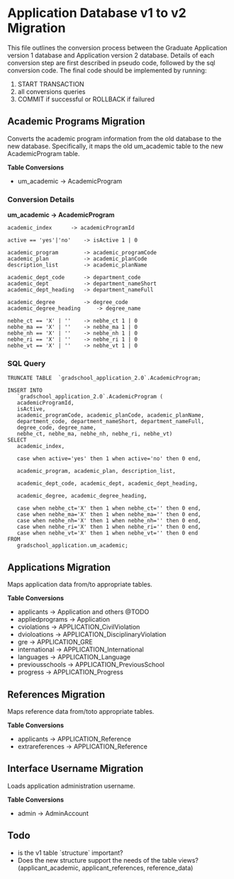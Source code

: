 Application Database v1 to v2 Migration
=======================================

This file outlines the conversion process between the Graduate Application version 1 database and Application version 2 database. Details of each conversion step are first described in pseudo code, followed by the sql conversion code. The final code should be implemented by running:

1. START TRANSACTION
1. all conversions queries
1. COMMIT if successful or ROLLBACK if failured


Academic Programs Migration
---------------------------

Converts the academic program information from the old database to the new database. Specifically, it maps the old um_academic table to the new AcademicProgram table.

**Table Conversions**

- um_academic -> AcademicProgram


### Conversion Details ###

**um_academic -> AcademicProgram**

	academic_index 		-> academicProgramId

	active == 'yes'|'no' 	-> isActive 1 | 0

	academic_program 		-> academic_programCode
	academic_plan 			-> academic_planCode
	description_list 		-> academic_planName

	academic_dept_code 		-> department_code
	academic_dept 			-> department_nameShort
	academic_dept_heading 	-> department_nameFull

	academic_degree 		-> degree_code
	academic_degree_heading 	-> degree_name

	nebhe_ct == 'X' | '' 	-> nebhe_ct 1 | 0
	nebhe_ma == 'X' | '' 	-> nebhe_ma 1 | 0
	nebhe_nh == 'X' | '' 	-> nebhe_nh 1 | 0
	nebhe_ri == 'X' | '' 	-> nebhe_ri 1 | 0
	nebhe_vt == 'X' | '' 	-> nebhe_vt 1 | 0


### SQL Query ###

	TRUNCATE TABLE  `gradschool_application_2.0`.AcademicProgram;
	
	INSERT INTO
	   `gradschool_application_2.0`.AcademicProgram (
	   academicProgramId,
	   isActive,
	   academic_programCode, academic_planCode, academic_planName, 
	   department_code, department_nameShort, department_nameFull, 
	   degree_code, degree_name, 
	   nebhe_ct, nebhe_ma, nebhe_nh, nebhe_ri, nebhe_vt)
	SELECT
	   academic_index, 
	
	   case when active='yes' then 1 when active='no' then 0 end, 
	
	   academic_program, academic_plan, description_list, 
	
	   academic_dept_code, academic_dept, academic_dept_heading, 
	
	   academic_degree, academic_degree_heading,
	
	   case when nebhe_ct='X' then 1 when nebhe_ct='' then 0 end,   
	   case when nebhe_ma='X' then 1 when nebhe_ma='' then 0 end,   
	   case when nebhe_nh='X' then 1 when nebhe_nh='' then 0 end,   
	   case when nebhe_ri='X' then 1 when nebhe_ri='' then 0 end,
	   case when nebhe_vt='X' then 1 when nebhe_vt='' then 0 end
	FROM
	   gradschool_application.um_academic;


Applications Migration
----------------------

Maps application data from/to appropriate tables.

**Table Conversions**

- applicants 		-> Application and others @TODO
- appliedprograms 	-> Application
- cviolations		-> APPLICATION_CivilViolation
- dvioloations 	-> APPLICATION_DisciplinaryViolation
- gre 			-> APPLICATION_GRE
- international  	-> APPLICATION_International
- languages		-> APPLICATION_Language
- previousschools	-> APPLICATION_PreviousSchool
- progress		-> APPLICATION_Progress


References Migration
--------------------

Maps reference data from/toto appropriate tables.

**Table Conversions**

- applicants 		-> APPLICATION_Reference
- extrareferences 	-> APPLICATION_Reference


Interface Username Migration
----------------------------

Loads application administration username.

**Table Conversions**

- admin -> AdminAccount


Todo
----

- is the v1 table \`structure\` important?
- Does the new structure support the needs of the table views? (applicant\_academic, applicant\_references, reference\_data)



